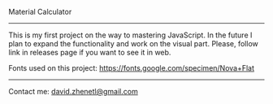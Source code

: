 Material Calculator
_____________________________________________________

This is my first project on the way to mastering JavaScript. In the future I plan to expand the functionality and work on the visual part. Please, follow link in releases page if you want to see it in web.

Fonts used on this project: https://fonts.google.com/specimen/Nova+Flat
_____________________________________________________

Contact me: 
david.zhenetl@gmail.com
